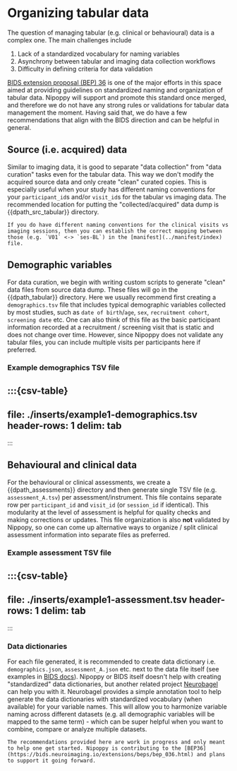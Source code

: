 # Organizing tabular data

The question of managing tabular (e.g. clinical or behavioural) data is a complex one. The main challenges include
1. Lack of a standardized vocabulary for naming variables
2. Asynchrony between tabular and imaging data collection workflows
3. Difficulty in defining criteria for data validation

[BIDS extension proposal (BEP) 36](https://bids.neuroimaging.io/extensions/beps/bep_036.html) is one of the major efforts in this space aimed at providing guidelines on standardized naming and organization of tabular data. Nipoppy will support and promote this standard once merged, and therefore we do not have any strong rules or validations for tabular data management the moment. Having said that, we do have a few recommendations that align with the BIDS direction and can be helpful in general.

## Source (i.e. acquired) data
Similar to imaging data, it is good to separate "data collection" from "data curation" tasks even for the tabular data. This way we don't modify the acquired source data and only create "clean" curated copies. This is especially useful when your study has different naming conventions for your `participant_id`s and/or `visit_id`s for the tabular vs imaging data. The recommended location for putting the "collected/acquired" data dump is {{dpath_src_tabular}} directory.

```{note}
If you do have different naming conventions for the clinical visits vs imaging sessions, then you can establish the correct mapping between those (e.g. `V01` <-> `ses-BL`) in the [manifest](../manifest/index) file.
```

## Demographic variables
For data curation, we begin with writing custom scripts to generate "clean" data files from source data dump. These files will go in the {{dpath_tabular}} directory. Here we usually recommend first creating a `demographics.tsv` file that includes typical demographic variables collected by most studies, such as `date of birth`/`age`, `sex`, `recruitment cohort`, `screening date` etc. One can also think of this file as the basic participant information recorded at a recruitment / screening visit that is static and does not change over time. However, since Nipoppy does not validate any tabular files, you can include multiple visits per participants here if preferred.

### Example demographics TSV file

:::{csv-table}
---
file: ./inserts/example1-demographics.tsv
header-rows: 1
delim: tab
---
:::

## Behavioural and clinical data
For the behavioural or clinical assessments, we create a {{dpath_assessments}} directory and then generate single TSV file (e.g. `assessment_A.tsv`) per assessment/instrument. This file contains separate row per `participant_id` and `visit_id` (or `session_id` if identical). This modularity at the level of assessment is helpful for quality checks and making corrections or updates. This file organization is also **not** validated by Nippopy, so one can come up alternative ways to organize / split clinical assessment information into separate files as preferred.

### Example assessment TSV file

:::{csv-table}
---
file: ./inserts/example1-assessment.tsv
header-rows: 1
delim: tab
---
:::

### Data dictionaries
For each file generated, it is recommended to create data dictionary i.e. `demographics.json`, `assessment_A.json` etc. next to the data file itself (see examples in [BIDS docs](https://bids.neuroimaging.io/getting_started/folders_and_files/metadata/json.html)). Nipoppy or BIDS itself doesn't help with creating "standardized" data dictionaries, but another related project [Neurobagel](https://annotate.neurobagel.org/) can help you with it. Neurobagel provides a simple annotation tool to help generate the data dictionaries with standardized vocabulary (when available) for your variable names. This will allow you to harmonize variable naming across different datasets (e.g. all demographic variables will be mapped to the same term) - which can be super helpful when you want to combine, compare or analyze multiple datasets.


```{note}
The recommendations provided here are work in progress and only meant to help one get started. Nipoppy is contributing to the [BEP36](https://bids.neuroimaging.io/extensions/beps/bep_036.html) and plans to support it going forward.
```
